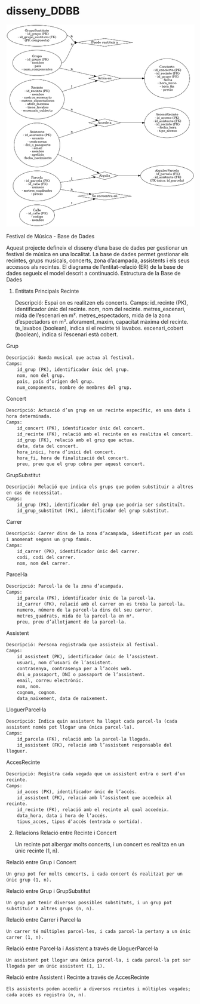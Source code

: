 # disseny_DDBB

![alt text](Festival_de_Musica_Diagrama.png)

Festival de Música - Base de Dades

Aquest projecte defineix el disseny d’una base de dades per gestionar un festival de música en una localitat. La base de dades permet gestionar els recintes, grups musicals, concerts, zona d’acampada, assistents i els seus accessos als recintes. El diagrama de l’entitat-relació (ER) de la base de dades segueix el model descrit a continuació.
Estructura de la Base de Dades
1. Entitats Principals
Recinte

    Descripció: Espai on es realitzen els concerts.
    Camps:
        id_recinte (PK), identificador únic del recinte.
        nom, nom del recinte.
        metres_escenari, mida de l’escenari en m².
        metres_espectadors, mida de la zona d’espectadors en m².
        aforament_maxim, capacitat màxima del recinte.
        te_lavabos (boolean), indica si el recinte té lavabos.
        escenari_cobert (boolean), indica si l’escenari està cobert.

Grup

    Descripció: Banda musical que actua al festival.
    Camps:
        id_grup (PK), identificador únic del grup.
        nom, nom del grup.
        pais, país d’origen del grup.
        num_components, nombre de membres del grup.

Concert

    Descripció: Actuació d’un grup en un recinte específic, en una data i hora determinada.
    Camps:
        id_concert (PK), identificador únic del concert.
        id_recinte (FK), relació amb el recinte on es realitza el concert.
        id_grup (FK), relació amb el grup que actua.
        data, data del concert.
        hora_inici, hora d’inici del concert.
        hora_fi, hora de finalització del concert.
        preu, preu que el grup cobra per aquest concert.

GrupSubstitut

    Descripció: Relació que indica els grups que poden substituir a altres en cas de necessitat.
    Camps:
        id_grup (FK), identificador del grup que podria ser substituït.
        id_grup_substitut (FK), identificador del grup substitut.

Carrer

    Descripció: Carrer dins de la zona d’acampada, identificat per un codi i anomenat segons un grup famós.
    Camps:
        id_carrer (PK), identificador únic del carrer.
        codi, codi del carrer.
        nom, nom del carrer.

Parcel·la

    Descripció: Parcel·la de la zona d’acampada.
    Camps:
        id_parcela (PK), identificador únic de la parcel·la.
        id_carrer (FK), relació amb el carrer on es troba la parcel·la.
        numero, número de la parcel·la dins del seu carrer.
        metres_quadrats, mida de la parcel·la en m².
        preu, preu d’allotjament de la parcel·la.

Assistent

    Descripció: Persona registrada que assisteix al festival.
    Camps:
        id_assistent (PK), identificador únic de l’assistent.
        usuari, nom d’usuari de l’assistent.
        contrasenya, contrasenya per a l’accés web.
        dni_o_passaport, DNI o passaport de l’assistent.
        email, correu electrònic.
        nom, nom.
        cognom, cognom.
        data_naixement, data de naixement.

LloguerParcel·la

    Descripció: Indica quin assistent ha llogat cada parcel·la (cada assistent només pot llogar una única parcel·la).
    Camps:
        id_parcela (FK), relació amb la parcel·la llogada.
        id_assistent (FK), relació amb l’assistent responsable del lloguer.

AccesRecinte

    Descripció: Registra cada vegada que un assistent entra o surt d’un recinte.
    Camps:
        id_acces (PK), identificador únic de l’accés.
        id_assistent (FK), relació amb l’assistent que accedeix al recinte.
        id_recinte (FK), relació amb el recinte al qual accedeix.
        data_hora, data i hora de l’accés.
        tipus_acces, tipus d’accés (entrada o sortida).

2. Relacions
Relació entre Recinte i Concert

    Un recinte pot albergar molts concerts, i un concert es realitza en un únic recinte (1, n).

Relació entre Grup i Concert

    Un grup pot fer molts concerts, i cada concert és realitzat per un únic grup (1, n).

Relació entre Grup i GrupSubstitut

    Un grup pot tenir diversos possibles substituts, i un grup pot substituir a altres grups (n, n).

Relació entre Carrer i Parcel·la

    Un carrer té múltiples parcel·les, i cada parcel·la pertany a un únic carrer (1, n).

Relació entre Parcel·la i Assistent a través de LloguerParcel·la

    Un assistent pot llogar una única parcel·la, i cada parcel·la pot ser llogada per un únic assistent (1, 1).

Relació entre Assistent i Recinte a través de AccesRecinte

    Els assistents poden accedir a diversos recintes i múltiples vegades; cada accés es registra (n, n).
